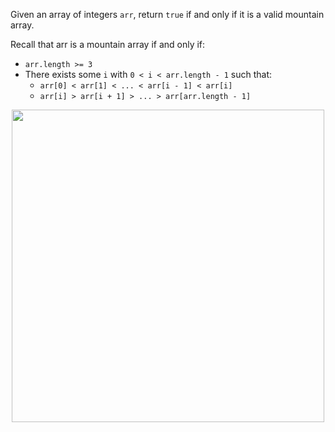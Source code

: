 Given an array of integers `arr`, return `true` if and only if it is a valid mountain array.

Recall that arr is a mountain array if and only if:

- `arr.length >= 3`
- There exists some `i` with `0 < i < arr.length - 1` such that:
  + `arr[0] < arr[1] < ... < arr[i - 1] < arr[i]`
  + `arr[i] > arr[i + 1] > ... > arr[arr.length - 1]`

<p align='center'>
  <img width='500px' src={require('@site/static/img/lc/941-f1.png').default} />
</p>